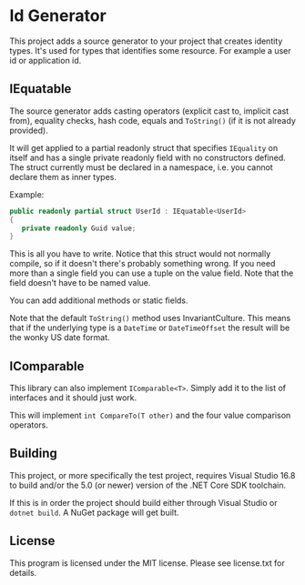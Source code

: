 # Id Generator

This project adds a source generator to your project that creates identity types. It's used for types that identifies some resource.
For example a user id or application id.

## IEquatable

The source generator adds casting operators (explicit cast to, implicit cast from), equality checks, hash code, equals and `ToString()` (if it is not already provided).

It will get applied to a partial readonly struct that specifies `IEquality` on itself and has a single private readonly field with no constructors defined.
The struct currently must be declared in a namespace, i.e. you cannot declare them as inner types.

Example:

```csharp
public readonly partial struct UserId : IEquatable<UserId>
{
   private readonly Guid value;
}
```

This is all you have to write. Notice that this struct would not normally compile, so if it doesn't there's probably something wrong.
If you need more than a single field you can use a tuple on the value field. Note that the field doesn't have to be named value.

You can add additional methods or static fields.

Note that the default `ToString()` method uses InvariantCulture. This means that if the underlying type is a `DateTime` or `DateTimeOffset` the result will be the wonky US date format.

## IComparable

This library can also implement `IComparable<T>`. Simply add it to the list of interfaces and it should just work.

This will implement `int CompareTo(T other)` and the four value comparison operators.

## Building

This project, or more specifically the test project, requires Visual Studio 16.8 to build and/or the 5.0 (or newer) version of the .NET Core SDK toolchain.

If this is in order the project should build either through Visual Studio or `dotnet build`. A NuGet package will get built.

## License

This program is licensed under the MIT license. Please see license.txt for details.